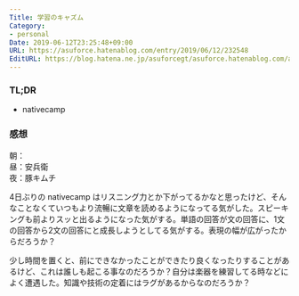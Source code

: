 ```yaml
---
Title: 学習のキャズム
Category:
- personal
Date: 2019-06-12T23:25:48+09:00
URL: https://asuforce.hatenablog.com/entry/2019/06/12/232548
EditURL: https://blog.hatena.ne.jp/asuforcegt/asuforce.hatenablog.com/atom/entry/17680117127199434594
---
```


### TL;DR
- nativecamp


### 感想
朝：  
昼：安兵衛  
夜：豚キムチ

4日ぶりの nativecamp はリスニング力とか下がってるかなと思ったけど、そんなことなくていつもより流暢に文章を読めるようになってる気がした。スピーキングも前よりスッと出るようになった気がする。単語の回答が文の回答に、1文の回答から2文の回答にと成長しようとしてる気がする。表現の幅が広がったからだろうか？

少し時間を置くと、前にできなかったことができたり良くなったりすることがあるけど、これは誰しも起こる事なのだろうか？自分は楽器を練習してる時などによく遭遇した。知識や技術の定着にはラグがあるからなのだろうか？

